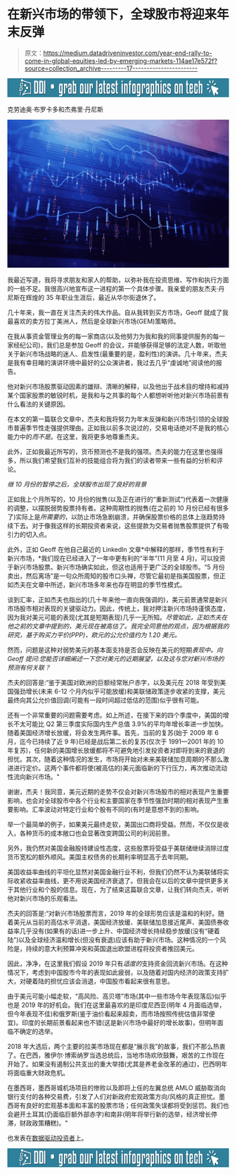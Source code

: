 # 在新兴市场的带领下，全球股市将迎来年末反弹

> 原文：<https://medium.datadriveninvestor.com/year-end-rally-to-come-in-global-equities-led-by-emerging-markets-114ae17e572f?source=collection_archive---------17----------------------->

[![](img/a9dd276e3de98ca37eae4c72b0dc0bfe.png)](http://www.track.datadriveninvestor.com/DDI-Infograph-11-16)

克劳迪奥·布罗卡多和杰弗里·丹尼斯

![](img/8405bf30bf21a447cdf91b1394e0a2e2.png)

我最近写道，我将寻求朋友和家人的帮助，以弥补我在投资思维、写作和执行方面的一些不足。我很高兴地宣布这一进程的第一个具体步骤。我亲爱的朋友杰夫·丹尼斯在辉煌的 35 年职业生涯后，最近从华尔街退休了。

几十年来，我一直在关注杰夫的伟大作品。自从我转到买方市场，Geoff 就成了我最喜欢的卖方拉丁美洲人，然后是全球新兴市场(GEM)策略师。

在我从事资金管理业务的每一家商店(以及他努力为我和我的同事提供服务的每一家经纪公司)，我们总是参加 Geoff 的会议，并能够获得足够的法定人数，听取他关于新兴市场战略的迷人、启发性(最重要的是，盈利性)的演讲。几十年来，杰夫是我有幸目睹的演讲环境中最好的公众演讲者，我过去几乎“虔诚地”阅读他的报告。

他对新兴市场股票驱动因素的雄辩、清晰的解释，以及他出于战术目的增持和减持某个国家股票的敏锐时机，是我和与之共事的每个人都想听听他对新兴市场前景有什么看法的关键原因。

在本文的第一篇联合文章中，杰夫和我将努力为年末反弹和新兴市场引领的全球股市普遍季节性走强提供理由。正如我以前多次说过的，交易电话绝对不是我的核心能力中的*而不是*。在这里，我将更多地尊重杰夫。

此外，正如我最近所写的，货币预测也不是我的强项。杰夫的能力在这里也强得多，所以我们希望我们互补的技能组合将为我们的读者带来一些有益的分析和评论。

*继 10 月份的暂停之后，全球股市出现了良好的背景*

正如我上个月所写的，10 月份的抛售(以及正在进行的“重新测试”)代表着一次健康的调整，以摆脱弱势股票持有者。这种周期性的抛售(在之前的 10 月份已经有很多了)实际上是*所需要的*，以防止市场急剧崩溃，并确保股票价格的总体上涨趋势持续下去。对于像我这样的长期投资者来说，这些提款为交易者抛售股票提供了有吸引力的切入点。

此外，正如 Geoff 在他自己最近的 LinkedIn 文章*中解释的那样，季节性有利于新兴市场，*我们现在已经进入了一年中更有利的“半年”(11 月至 4 月)，可以投资于新兴市场股票。新兴市场确实如此，但这也适用于更广泛的全球股市。“5 月份卖出，然后离场”是一句众所周知的股市口头禅，尽管它最初是指美国股票，但正如杰夫在文章中所述，新兴市场多年来也存在明显的季节性模式。

谈到汇率，正如杰夫也指出的(几十年来他一直向我强调的)，美元前景通常是新兴市场股市相对表现的关键驱动力。因此，传统上，我对押注新兴市场持谨慎态度，因为我对美元可能的表现(尤其是短期表现)几乎一无所知。*尽管如此，正如杰夫在他之前的文章中提到的，美元现在被高估了。我完全同意他的观点，因为根据我的研究，基于购买力平价(PPP)，欧元的公允价值约为 1.20 美元。*

然而，问题是这种对弱势美元的基本面支持是否会反映在美元的短期*表现中。向 Geoff 提问:您能否详细阐述一下您对美元的近期展望，以及这与您对新兴市场的预测有何关联？*

杰夫的回答是:“鉴于美国对欧洲的巨额经常账户赤字，以及美元在 2018 年受到美国强劲增长(未来 6-12 个月内似乎可能放缓)和美联储政策逐步收紧的支撑，美元最终向其公允价值回调(可能有一段时间超过低估的范围)似乎很有可能。

还有一个非常重要的问题需要考虑。如上所述，在接下来的四个季度中，美国的增长不太可能比 Q2 第三季度实际国内生产总值 3.9%的平均年增长率进一步加快。随着美国经济增长放缓，将会发生两件事。首先，当前的复苏(始于 2009 年 6 月，迄今已持续了近 9 年)已经是战后第二长的复苏(仅次于 1991—2001 年的 10 年复苏)，任何新的美国增长放缓都将不可避免地引发投资者对即将到来的衰退的担忧。其次，随着这种情况的发生，市场将开始对未来美联储加息周期的不那么激进进行定价。这两个事件都将使(被高估的)美元面临新的下行压力，再次推动流动性流向新兴市场。"

谢谢，杰夫！我同意，美元近期的走势不仅会对新兴市场股市的相对表现产生重要影响，也会对全球股市中各个行业和主要国家在季节性强劲时期的相对表现产生重要影响。汇率波动对特定行业和个股有不同的(有时是意想不到的)影响。

举一个最简单的例子，如果美元最终走软，美国出口商将受益。然而，不仅仅是收入，各种货币的成本敞口也会显著改变跨国公司的利润前景。

另外，我仍然对美国金融股持建设性态度，这些股票将受益于美联储继续消除过度货币宽松的额外顺风。美国主权债务的长期利率明显高于去年同期。

美国收益率曲线的平坦化显然对美国金融行业不利，但我们仍然不认为美联储将实际收紧收益率曲线，更不用说美国经济衰退了。但我会在以后的文章中提供更多关于其他行业和个股的信息。现在，为了结束这篇联合文章，让我们转向杰夫，听听他对新兴市场的乐观看法。

杰夫的回答是:“对新兴市场股票而言，2019 年的全球形势应该是温和的利好。随着美元从当前的高估水平消退，美国经济放缓、美联储加息接近尾声、美国债券收益率几乎没有(如果有的话)进一步上升、中国经济增长持续稳步放缓(没有“硬着陆”)以及全球经济温和增长(但没有衰退)应该有助于新兴市场。这种情况的一个风险是，持续的意大利预算冲突和英国退出欧盟进程将投资者推回美元。

因此，净净，在这里我们假设 2019 年只有*适度的*支持资金回流新兴市场。在这种情况下，考虑到中国股市今年的表现如此疲弱，以及随着对国内经济的政策支持扩大，对硬着陆的担忧应该会消退，中国股市看起来很有意思。

由于美元可能小幅走软，“高风险、高贝塔”市场(其中一些市场今年表现落后)似乎也是 2019 年的好机会。我们在这里最喜欢的是印度尼西亚(明年 4 月面临选举，但今年表现不佳)和俄罗斯(鉴于油价看起来超卖，而市场按照传统估值非常便宜)。印度的长期前景看起来也不错(这是新兴市场中最好的增长故事)，但明年面临不确定的选举。

2018 年大选后，两个主要的拉美市场现在都是“展示我”的故事，我们不那么热衷了。在巴西，雅伊尔·博索纳罗当选总统后，当地市场欢欣鼓舞，艰苦的工作现在开始了。如果没有遏制公共支出的重大举措(尤其是养老金改革的通过)，巴西明年将面临重大财政危机。

在墨西哥，墨西哥城机场项目的惨败以及即将上任的左翼总统 AMLO 威胁取消向银行支付的各种交易费，引发了人们对新政府宏观政策方向/风格的真正担忧。墨西哥有良好的宏观基本面和丰富的股票市场；任何政策失误都将受到惩罚。我们也会避开土耳其(仍面临巨额外部赤字)和南非(明年将举行新的选举，经济增长停滞，财政政策糟糕)。"

也发表在[数据驱动投资者](https://www.datadriveninvestor.com/2018/11/16/year-end-rally-to-come-in-global-equities-led-by-emerging-markets/)上。

[![](img/844692831a5a7b54f7e6f04b2bebba11.png)](http://www.track.datadriveninvestor.com/DDI-Infograph-11-16B)